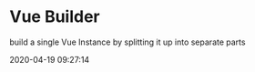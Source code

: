 # Vue Builder

build a single Vue Instance by splitting it up into separate parts

2020-04-19 09:27:14
